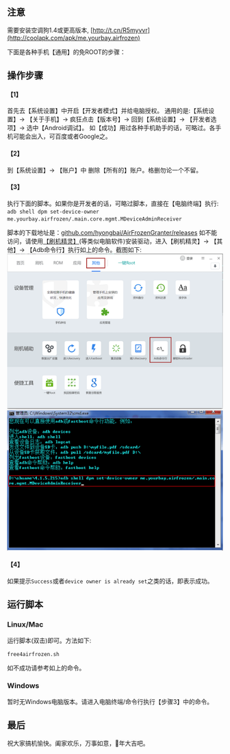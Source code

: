 
## 注意

需要安装空调狗1.4或更高版本, [http://t.cn/R5myvvr](http://coolapk.com/apk/me.yourbay.airfrozen)

下面是各种手机【通用】的免ROOT的步骤：

## 操作步骤

#### 【1】 
首先去【系统设置】中开启【开发者模式】并给电脑授权。
通用的是:【系统设置】→ 【关于手机】→ 疯狂点击【版本号】→ 回到【系统设置】→ 【开发者选项】→ 选中【Android调试】。
如【成功】用过各种手机助手的话，可略过。各手机可能会出入，可百度或者Google之。

#### 【2】
到【系统设置】→ 【账户】中 删除【所有的】账户。格删勿论一个不留。

#### 【3】
执行下面的脚本。如果你是开发者的话，可略过脚本，直接在【电脑终端】执行:
`adb shell dpm set-device-owner me.yourbay.airfrozen/.main.core.mgmt.MDeviceAdminReceiver`

脚本的下载地址是：[github.com/hyongbai/AirFrozenGranter/releases](https://github.com/hyongbai/AirFrozenGranter/releases) 如不能访问，请使用[【刷机精灵】](http://www.shuame.com/)(等类似电脑软件)安装驱动，进入【刷机精灵】→ 【其他】→ 【Adb命令行】执行如上的命令。截图如下:
![image](media/shuame-page.png)
![image](media/shuame-adb.png)

#### 【4】
如果提示`Success`或者`device owner is already set`之类的话，即表示成功。

## 运行脚本

### Linux/Mac

运行脚本(双击)即可。方法如下:

	free4airfrozen.sh

如不成功请参考如上的命令。

### Windows

暂时无Windows电脑版本。请进入电脑终端/命令行执行【步骤3】中的命令。 


## 最后

祝大家搞机愉快。阖家欢乐，万事如意，🐔年大吉吧。
